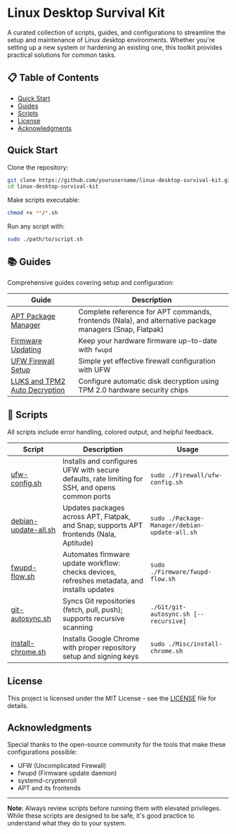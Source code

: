 # Linux Desktop Survival Kit

A curated collection of scripts, guides, and configurations to streamline the setup and maintenance of Linux desktop environments. Whether you're setting up a new system or hardening an existing one, this toolkit provides practical solutions for common tasks.

## 📋 Table of Contents

- [Quick Start](#quick-start)
- [Guides](#-guides)
- [Scripts](#-scripts)
- [License](#license)
- [Acknowledgments](#acknowledgments)

## Quick Start

Clone the repository:

```bash
git clone https://github.com/yourusername/linux-desktop-survival-kit.git
cd linux-desktop-survival-kit
```

Make scripts executable:

```bash
chmod +x **/*.sh
```

Run any script with:

```bash
sudo ./path/to/script.sh
```

## 📚 Guides

Comprehensive guides covering setup and configuration:

| Guide                                                           | Description                                                                                             |
| --------------------------------------------------------------- | ------------------------------------------------------------------------------------------------------- |
| [APT Package Manager](Package-Manager/package-manager-guide.md) | Complete reference for APT commands, frontends (Nala), and alternative package managers (Snap, Flatpak) |
| [Firmware Updating](Firmware/firmware-updating.md)              | Keep your hardware firmware up-to-date with `fwupd`                                                     |
| [UFW Firewall Setup](Firewall/firewall-setup.md)                | Simple yet effective firewall configuration with UFW                                                    |
| [LUKS and TPM2 Auto Decryption](Encryption/luks-tpm2-setup.md)  | Configure automatic disk decryption using TPM 2.0 hardware security chips                               |

## 🔧 Scripts

All scripts include error handling, colored output, and helpful feedback.

| Script                                                       | Description                                                                                     | Usage                                         |
| ------------------------------------------------------------ | ----------------------------------------------------------------------------------------------- | --------------------------------------------- |
| [ufw-config.sh](Firewall/ufw-config.sh)                      | Installs and configures UFW with secure defaults, rate limiting for SSH, and opens common ports | `sudo ./Firewall/ufw-config.sh`               |
| [debian-update-all.sh](Package-Manager/debian-update-all.sh) | Updates packages across APT, Flatpak, and Snap; supports APT frontends (Nala, Aptitude)         | `sudo ./Package-Manager/debian-update-all.sh` |
| [fwupd-flow.sh](Firmware/fwupd-flow.sh)                      | Automates firmware update workflow: checks devices, refreshes metadata, and installs updates    | `sudo ./Firmware/fwupd-flow.sh`               |
| [git-autosync.sh](Git/git-autosync.sh)                       | Syncs Git repositories (fetch, pull, push); supports recursive scanning                         | `./Git/git-autosync.sh [--recursive]`         |
| [install-chrome.sh](Misc/install-chrome.sh)                  | Installs Google Chrome with proper repository setup and signing keys                            | `sudo ./Misc/install-chrome.sh`               |

## License

This project is licensed under the MIT License - see the [LICENSE](LICENSE) file for details.

## Acknowledgments

Special thanks to the open-source community for the tools that make these configurations possible:

- UFW (Uncomplicated Firewall)
- fwupd (Firmware update daemon)
- systemd-cryptenroll
- APT and its frontends

---

**Note**: Always review scripts before running them with elevated privileges. While these scripts are designed to be safe, it's good practice to understand what they do to your system.
